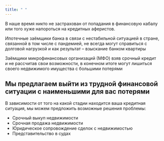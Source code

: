 ```yaml
---
title: " "
---
```


В наше время никто не застрахован от попадания в финансовую кабалу или того хуже напороться на кредитных аферистов.

Ипотечные заёмщики банка в связи с нестабильной ситуацией в стране, связанной в том числе с пандемией, не всегда могут справиться с долговой нагрузкой и как результат – взыскание банком квартиры

Заёмщики микрофинансовых организаций (МФО) взяв срочный кредит и не рассчитав свои возможности, в конечном итоге могут лишиться своего недвижимого имущества с большими потерями

## Мы предлагаем выйти из трудной финансовой ситуации с наименьшими для вас потерями

В зависимости от того на какой стадии находится ваша кредитная ситуация, мы можем предложить возможные решения проблемы: 
- Срочный выкуп недвижимости
- Срочная продажа недвижимости
- Юридическое сопровождение сделок с недвижимостью
- Представительство в судах

